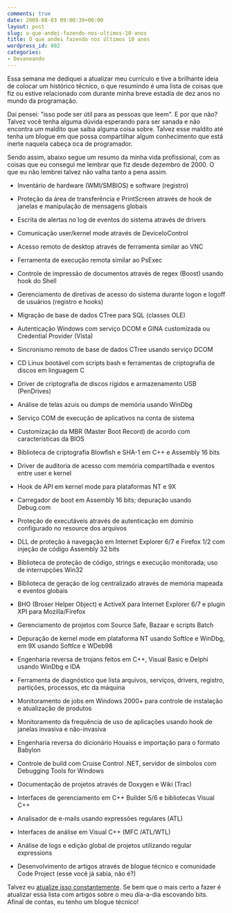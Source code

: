 ```yaml
---
comments: true
date: 2009-08-03 09:00:39+00:00
layout: post
slug: o-que-andei-fazendo-nos-ultimos-10-anos
title: O que andei fazendo nos últimos 10 anos
wordpress_id: 802
categories:
- Devaneando
---
```


Essa semana me dediquei a atualizar meu currículo e tive a brilhante ideia de colocar um histórico técnico, o que resumindo é uma lista de coisas que fiz ou estive relacionado com durante minha breve estadia de dez anos no mundo da programação.

Daí pensei: "isso pode ser útil para as pessoas que leem". E por que não? Talvez você tenha alguma dúvida esperando para ser sanada e não encontra um maldito que saiba alguma coisa sobre. Talvez esse maldito até tenha um blogue em que possa compartilhar algum conhecimento que está inerte naquela cabeça oca de programador.

Sendo assim, abaixo segue um resumo da minha vida profissional, com as coisas que eu consegui me lembrar que fiz desde dezembro de 2000. O que eu não lembrei talvez não valha tanto a pena assim.





	
  * Inventário de hardware (WMI/SMBIOS) e software (registro)

	
  * Proteção da área de transferência e PrintScreen através de hook de janelas e manipulação de mensagens globais

	
  * Escrita de alertas no log de eventos do sistema através de drivers

	
  * Comunicação user/kernel mode através de DeviceIoControl

	
  * Acesso remoto de desktop através de ferramenta similar ao VNC

	
  * Ferramenta de execução remota similar ao PsExec

	
  * Controle de impressão de documentos através de regex (Boost) usando hook do Shell

	
  * Gerenciamento de diretivas de acesso do sistema durante logon e logoff de usuários (registro e hooks)

	
  * Migração de base de dados CTree para SQL (classes OLE)

	
  * Autenticação Windows com serviço DCOM e GINA customizada ou Credential Provider (Vista)

	
  * Sincronismo remoto de base de dados CTree usando serviço DCOM

	
  * CD Linux bootável com scripts bash e ferramentas de criptografia de discos em linguagem C

	
  * Driver de criptografia de discos rígidos e armazenamento USB (PenDrives)

	
  * Análise de telas azuis ou dumps de memória usando WinDbg

	
  * Serviço COM de execução de aplicativos na conta de sistema

	
  * Customização da MBR (Master Boot Record) de acordo com características da BIOS

	
  * Biblioteca de criptografia Blowfish e SHA-1 em C++ e Assembly 16 bits

	
  * Driver de auditoria de acesso com memória compartilhada e eventos entre user e kernel

	
  * Hook de API em kernel mode para plataformas NT e 9X

	
  * Carregador de boot em Assembly 16 bits; depuração usando Debug.com

	
  * Proteção de executáveis através de autenticação em domínio configurado no resource dos arquivos

	
  * DLL de proteção à navegação em Internet Explorer 6/7 e Firefox 1/2 com injeção de código Assembly 32 bits

	
  * Biblioteca de proteção de código, strings e execução monitorada; uso de interrupções Win32

	
  * Biblioteca de geração de log centralizado através de memória mapeada e eventos globais

	
  * BHO (Broser Helper Object) e ActiveX para Internet Explorer 6/7 e plugin XPI para Mozilla/Firefox

	
  * Gerenciamento de projetos com Source Safe, Bazaar e scripts Batch

	
  * Depuração de kernel mode em plataforma NT usando SoftIce e WinDbg, em 9X usando SoftIce e WDeb98

	
  * Engenharia reversa de trojans feitos em C++, Visual Basic e Delphi usando WinDbg e IDA

	
  * Ferramenta de diagnóstico que lista arquivos, serviços, drivers, registro, partições, processos, etc da máquina

	
  * Monitoramento de jobs em Windows 2000+ para controle de instalação e atualização de produtos

	
  * Monitoramento da frequência de uso de aplicações usando hook de janelas invasiva e não-invasiva

	
  * Engenharia reversa do dicionário Houaiss e importação para o formato Babylon

	
  * Controle de build com Cruise Control .NET, servidor de símbolos com Debugging Tools for Windows

	
  * Documentação de projetos através de Doxygen e Wiki (Trac)

	
  * Interfaces de gerenciamento em C++ Builder 5/6 e bibliotecas Visual C++

	
  * Analisador de e-mails usando expressões regulares (ATL)

	
  * Interfaces de análise em Visual C++ (MFC /ATL/WTL)

	
  * Análise de logs e edição global de projetos utilizando regular expressions

	
  * Desenvolvimento de artigos através de blogue técnico e comunidade Code Project (esse você já sabia, não é?)


Talvez eu [atualize isso constantemente](http://www.caloni.com.br/blog/autor). Se bem que o mais certo a fazer é atualizar essa lista com artigos sobre o meu dia-a-dia escovando bits. Afinal de contas, eu tenho um blogue técnico!
